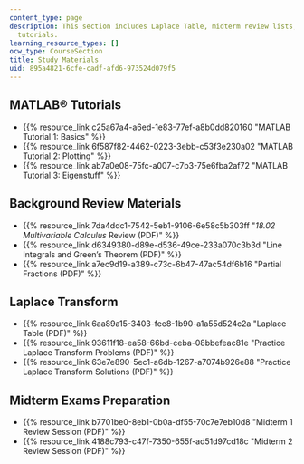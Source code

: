 ```yaml
---
content_type: page
description: This section includes Laplace Table, midterm review lists, and Matlab
  tutorials.
learning_resource_types: []
ocw_type: CourseSection
title: Study Materials
uid: 895a4821-6cfe-cadf-afd6-973524d079f5
---
```


MATLAB® Tutorials
-----------------

*   {{% resource_link c25a67a4-a6ed-1e83-77ef-a8b0dd820160 "MATLAB Tutorial 1: Basics" %}}
*   {{% resource_link 6f587f82-4462-0223-3ebb-c53f3e230a02 "MATLAB Tutorial 2: Plotting" %}}
*   {{% resource_link ab7a0e08-75fc-a007-c7b3-75e6fba2af72 "MATLAB Tutorial 3: Eigenstuff" %}}

Background Review Materials
---------------------------

*   {{% resource_link 7da4ddc1-7542-5eb1-9106-6e58c5b303ff "_18.02 Multivariable Calculus_ Review (PDF)" %}}
*   {{% resource_link d6349380-d89e-d536-49ce-233a070c3b3d "Line Integrals and Green’s Theorem (PDF)" %}}
*   {{% resource_link a7ec9d19-a389-c73c-6b47-47ac54df6b16 "Partial Fractions (PDF)" %}}

Laplace Transform
-----------------

*   {{% resource_link 6aa89a15-3403-fee8-1b90-a1a55d524c2a "Laplace Table (PDF)" %}}
*   {{% resource_link 93611f18-ea58-66bd-ceba-08bbefeac81e "Practice Laplace Transform Problems (PDF)" %}}
*   {{% resource_link 63e7e890-5ec1-a6db-1267-a7074b926e88 "Practice Laplace Transform Solutions (PDF)" %}}

Midterm Exams Preparation
-------------------------

*   {{% resource_link b7701be0-8eb1-0b0a-df55-70c7e7eb10d8 "Midterm 1 Review Session (PDF)" %}}
*   {{% resource_link 4188c793-c47f-7350-655f-ad51d97cd18c "Midterm 2 Review Session (PDF)" %}}